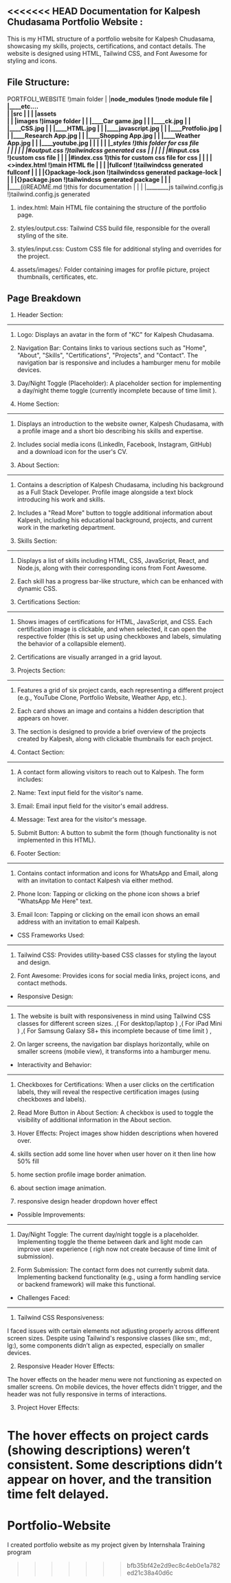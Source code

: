 <<<<<<< HEAD
Documentation for Kalpesh Chudasama Portfolio Website :
-----------------------------------------------------
This is my HTML structure of a portfolio website for Kalpesh Chudasama, showcasing my skills, projects, certifications, and contact details. The website is designed using HTML, Tailwind CSS, and Font Awesome for styling and icons.

File Structure:
---------------

PORTFOLI_WEBSITE                         !)main folder
|
|________node_modules                    !)node module file
|     |____etc....    
|
|________src
|       |
|       |______assets                         
|       |   |______images                 !)image folder
|       |       |____Car game.jpg
|       |       |____ck.jpg
|       |       |____CSS.jpg
|       |       |____HTML.jpg
|       |       |____javascript.jpg
|       |       |____Protfolio.jpg
|       |       |____Research App.jpg
|       |       |____Shopping App.jpg
|       |       |____Weather App.jpg
|       |        |____youtube.jpg
|       |
|       | 
|       |_______styles                    !)this folder for css file    
|       |    |
|       |    |___#output.css              !)tailwindcss generated css
|       |    | 
|       |    |___#input.css               !)custom css file
|       | 
|       |________#index.css               1)this for custom css file for css
|       |
|       |________<>index.html             !)main HTML fle
|       |
|       |________fullconf                 !)tailwindcss generated fullconf
|       |
|       |________{}package-lock.json      !)tailwindcss generated package-lock
|       |
|       |________{}package.json           !)tailwindcss generated package
|       |
|       |________(i)README.md             !)this for documentation
|       |
|       |________js tailwind.config.js    !)tailwind.config.js generated


1) index.html: Main HTML file containing the structure of the portfolio page.

2) styles/output.css: Tailwind CSS build file, responsible for the overall styling of the site.

3) styles/input.css: Custom CSS file for additional styling and overrides for the project.

4) assets/images/: Folder containing images for profile picture, project thumbnails, certificates, etc.


Page Breakdown
----------------

1) Header Section:
------------------
1) Logo: Displays an avatar in the form of "KC" for Kalpesh Chudasama.

2) Navigation Bar: Contains links to various sections such as "Home", "About", "Skills", "Certifications", "Projects", and "Contact". The navigation bar is responsive and includes a hamburger menu for mobile devices.

3) Day/Night Toggle (Placeholder): A placeholder section for implementing a day/night theme toggle (currently incomplete because of time limit ). 



2) Home Section:
----------------
1) Displays an introduction to the website owner, Kalpesh Chudasama, with a profile image and a short bio describing his skills and expertise.

2) Includes social media icons (LinkedIn, Facebook, Instagram, GitHub) and a download icon for the user's CV.



3) About Section:
-----------------
1) Contains a description of Kalpesh Chudasama, including his background as a Full Stack Developer.
Profile image alongside a text block introducing his work and skills.

2) Includes a "Read More" button to toggle additional information about Kalpesh, including his educational background, projects, and current work in the marketing department.



4) Skills Section:
-----------------
1) Displays a list of skills including HTML, CSS, JavaScript, React, and Node.js, along with their corresponding icons from Font Awesome.

2) Each skill has a progress bar-like structure, which can be enhanced with dynamic CSS.



5) Certifications Section:
----------------------
1) Shows images of certifications for HTML, JavaScript, and CSS. Each certification image is clickable, and when selected, it can open the respective folder (this is set up using checkboxes and labels, simulating the behavior of a collapsible element).

2) Certifications are visually arranged in a grid layout.



6) Projects Section:
--------------------
1) Features a grid of six project cards, each representing a different project (e.g., YouTube Clone, Portfolio Website, Weather App, etc.).

2) Each card shows an image and contains a hidden description that appears on hover.

3) The section is designed to provide a brief overview of the projects created by Kalpesh, along with clickable thumbnails for each project.



7) Contact Section:
-------------------
1) A contact form allowing visitors to reach out to Kalpesh. The form includes:

2) Name: Text input field for the visitor's name.

3) Email: Email input field for the visitor's email address.

4) Message: Text area for the visitor's message.

5) Submit Button: A button to submit the form (though functionality is not implemented in this HTML).



8) Footer Section:
------------------
1) Contains contact information and icons for WhatsApp and Email, along with an invitation to contact Kalpesh via either method.

2) Phone Icon: Tapping or clicking on the phone icon shows a brief "WhatsApp Me Here" text.

3) Email Icon: Tapping or clicking on the email icon shows an email address with an invitation to email Kalpesh.



* CSS Frameworks Used:
----------------------
1) Tailwind CSS: Provides utility-based CSS classes for styling the layout and design.

2) Font Awesome: Provides icons for social media links, project icons, and contact methods.



* Responsive Design:
--------------------
1) The website is built with responsiveness in mind using Tailwind CSS classes for different screen sizes.
 ,( For desktop/laptop ) ,( For iPad Mini ) ,( For Samsung Galaxy S8+ this incomplete because of time limit ) 
,

2) On larger screens, the navigation bar displays horizontally, while on smaller screens (mobile view), it transforms into a hamburger menu.



* Interactivity and Behavior:
-----------------------------
1) Checkboxes for Certifications: When a user clicks on the certification labels, they will reveal the respective certification images (using checkboxes and labels).

2) Read More Button in About Section: A checkbox is used to toggle the visibility of additional information in the About section.

3) Hover Effects: Project images show hidden descriptions when hovered over.

4) skills section add some line hover when user hover on it then line how 50% fill 

5) home section profile image border animation.

6) about section image animation. 

7) responsive design header dropdown hover effect



* Possible Improvements:
------------------------
1) Day/Night Toggle: The current day/night toggle is a placeholder. Implementing toggle the theme between dark and light mode can improve user experience ( righ now not create because of time limit of submission).

2) Form Submission: The contact form does not currently submit data. Implementing backend functionality (e.g., using a form handling service or backend framework) will make this functional.




* Challenges Faced:
-------------------

1) Tailwind CSS Responsiveness:

I faced issues with certain elements not adjusting properly across different screen sizes. Despite using Tailwind's responsive classes (like sm:, md:, lg:), some components didn’t align as expected, especially on smaller devices.


2) Responsive Header Hover Effects:

The hover effects on the header menu were not functioning as expected on smaller screens. On mobile devices, the hover effects didn't trigger, and the header was not fully responsive in terms of interactions.

3) Project Hover Effects:

The hover effects on project cards (showing descriptions) weren’t consistent. Some descriptions didn’t appear on hover, and the transition time felt delayed.
=======
# Portfolio-Website
I created portfolio website as my project given by Internshala Training program 
>>>>>>> bfb35bf42e2d9ec8c4eb0e1a782ed21c38a40d6c
